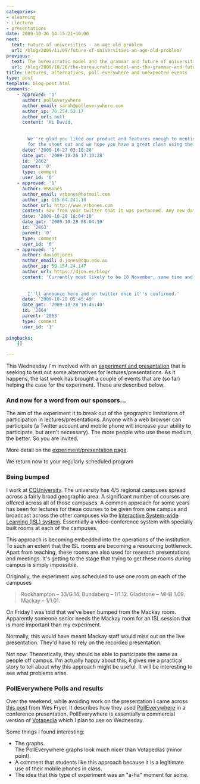 ```yaml
---
categories:
- elearning
- ilecture
- presentations
date: 2009-10-26 14:15:21+10:00
next:
  text: Future of universities - an age old problem
  url: /blog/2009/11/09/future-of-universities-an-age-old-problem/
previous:
  text: The bureaucratic model and the grammar and future of universities
  url: /blog/2009/10/26/the-bureaucratic-model-and-the-grammar-and-future-of-universities/
title: Lectures, alternatives, poll everywhere and unexpected events
type: post
template: blog-post.html
comments:
    - approved: '1'
      author: polleverywhere
      author_email: sarah@polleverywhere.com
      author_ip: 76.254.53.17
      author_url: null
      content: 'Hi David,
    
    
        We''re glad you liked our product and features enough to mention it on your blog.  Thanks
        for the shout out and we hope you have a great class using the service!'
      date: '2009-10-27 03:10:28'
      date_gmt: '2009-10-26 17:10:28'
      id: '2862'
      parent: '0'
      type: comment
      user_id: '0'
    - approved: '1'
      author: VRBones
      author_email: vrbones@hotmail.com
      author_ip: 115.64.241.18
      author_url: http://www.vrbones.com
      content: Saw from your twitter that it was postponed. Any new dates?
      date: '2009-10-28 18:04:10'
      date_gmt: '2009-10-28 08:04:10'
      id: '2863'
      parent: '0'
      type: comment
      user_id: '0'
    - approved: '1'
      author: davidtjones
      author_email: d.jones@cqu.edu.au
      author_ip: 59.154.24.147
      author_url: https://djon.es/blog/
      content: 'Currently most likely to be 10 November, same time and place.
    
    
        I''ll announce here and on twitter once it''s confirmed.'
      date: '2009-10-29 05:45:40'
      date_gmt: '2009-10-28 19:45:40'
      id: '2864'
      parent: '2863'
      type: comment
      user_id: '1'
    
pingbacks:
    []
    
---
```

This Wednesday I'm involved with an [experiment and presentation](/blog/2009/10/05/lectures-and-the-lms-alternatives-and-experiments/) that is seeking to test out some alternatives for lectures/presentations. As it happens, the last week has brought a couple of events that are (so far) helping the case for the experiment. These are described below.

### And now for a word from our sponsors...

The aim of the experiment it to break out of the geographic limitations of participation in lectures/presentations. Anyone with a web browser can participate (a Twitter account and mobile phone will increase your ability to participate, but aren't necessary). The more people who use these medium, the better. So you are invited.

More detail on the [experiment/presentation page](/blog/2009/10/05/lectures-and-the-lms-alternatives-and-experiments/).

We return now to your regularly scheduled program

### Being bumped

I work at [CQUniversity](http://www.cqu.edu.au/). The university has 4/5 regional campuses spread across a fairly broad geographic area. A significant number of courses are offered across all of those campuses. A common approach for some years has been for lectures for these courses to be given from one campus and broadcast across the other campuses via the [Interactive System-wide Learning (ISL) system](http://streaming.cqu.edu.au/ISLtheatres.html). Essentially a video-conference system with specially built rooms at each of the campuses.

This approach is becoming embedded into the operations of the institution. To such an extent that the ISL rooms are becoming a resourcing bottleneck. Apart from teaching, these rooms are also used for research presentations and meetings. It's getting to the stage that trying to get these rooms during campus is simply impossible.

Originally, the experiment was scheduled to use one room on each of the campuses

> Rockhampton – 33/G.14. Bundaberg – 1/1.12. Gladstone – MHB 1.09. Mackay – 1/1.01.

On Friday I was told that we've been bumped from the Mackay room. Apparently someone senior needs the Mackay room for an ISL session that is more important than my experiment.

Normally, this would have meant Mackay staff would miss out on the live presentation. They'd have to rely on the recorded presentation.

Not now. Theoretically, they should be able to participate the same as people off campus. I'm actually happy about this, it gives me a practical story to tell about why this approach might be useful. It will be interesting to see what problems arise.

### PollEverywhere Polls and results

Over the weekend, while avoiding work on the presentation I came across [this post](http://www.speedofcreativity.org/2009/10/23/polleverywhere-polls-and-results-from-kate/) from Wes Fryer. It describes how they used [PollEverywhere](http://www.polleverywhere.com) in a conference presentation. PollEverywhere is essentially a commercial version of [Votapedia](http://www.votapedia.com/) which I plan to use on Wednesday.

Some things I found interesting:

- The graphs.  
    The PollEverywhere graphs look much nicer than Votapedias (minor point).
- A comment that students like this approach because it is a legitimate use of their mobile phones in class.
- The idea that this type of experiment was an "a-ha" moment for some.